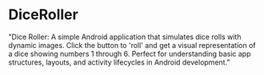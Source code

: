 # DiceRoller
"Dice Roller: A simple Android application that simulates dice rolls with dynamic images. Click the button to 'roll' and get a visual representation of a dice showing numbers 1 through 6. Perfect for understanding basic app structures, layouts, and activity lifecycles in Android development."
